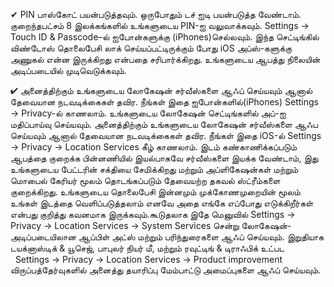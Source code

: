 


✔ PIN பாஸ்கோட் பயன்படுத்தவும். ஒருபோதும் டச் ஐடி பயன்படுத்த வேண்டாம். குறைந்தபட்சம் 8 இலக்கங்களில் உங்களுடைய PIN-ஐ வலுவாக்கவும். Settings → Touch ID &amp; Passcode–ல்  ஐபோன்களுக்கு (iPhones)செல்லவும். இந்த செட்டிங்கில் விண்டோஸ் தொலைபேசி லாக் செய்யப்பட்டிருக்கும் போது iOS அப்ஸ்-களுக்கு அணுகல் என்ன இருக்கிறது என்பதை சரிபார்க்கிறது. உங்களுடைய ஆபத்து நிலையின் அடிப்படையில் முடிவெடுக்கவும். 

✔ அனைத்திற்கும் உங்களுடைய லோகேஷன் சர்வீஸ்களை ஆஃப் செய்யவும் ஆனால் தேவையான நடவடிக்கைகள் தவிர. நீங்கள் இதை ஐபோன்களில்(iPhones) Settings → Privacy-ல் காணலாம். உங்களுடைய லோகேஷன் செட்டிங்களில் அப்-ஐ மதிப்பாய்வு செய்யவும். அனைத்திற்கும் உங்களுடைய லோகேஷன் சர்வீஸ்களை ஆஃப செய்யவும் ஆனால் தேவையான நடவடிக்கைகள் தவிர. நீங்கள் இதை iOS-ல் Settings → Privacy → Location Services கீழ் காணலாம். இடம் கண்காணிக்கப்படும் ஆபத்தை குறைக்க பின்னணியில் இயல்பாகவே சர்வீஸ்களை இயக்க வேண்டாம், இது உங்களுடைய பேட்டரின் சக்தியை சேமிக்கிறது மற்றும் அப்ளிகேஷன்கள் மற்றும் மொபைல் கேரியர் மூலம் தொடங்கப்படும் தேவையற்ற தகவல் ஸ்ட்ரீம்களை குறைக்கிறது. உங்களுடைய தொலைபேசி இன்னமும் முக்கோணமுறையின் மூலம் உங்கள் இடத்தை வெளிப்படுத்தலாம் எனவே அதை எங்கே எப்போது எடுக்கிறீர்கள் என்பது குறித்து கவனமாக இருக்கவும்.கூடுதலாக இதே மெனுவில் Settings → Privacy → Location Services → System Services சென்று லோகேஷன்-அடிப்படையிலான ஆப்பிள் அட்ஸ் மற்றும் பரிந்துரைகளை ஆஃப் செய்யவும். இறுதியாக டயக்னாஸ்டிக் &amp; யூசெஜ், பாபுலர் நியர் மீ, மற்றும் ரவுட்டிங் &amp;  டிராஃபிக் உட்பட   Settings → Privacy → Location Services → Product improvement விருப்பத்தேர்வுகளில் அனைத்து தயாரிப்பு மேம்பாட்டு அமைப்புகளை ஆஃப் செய்யவும்.